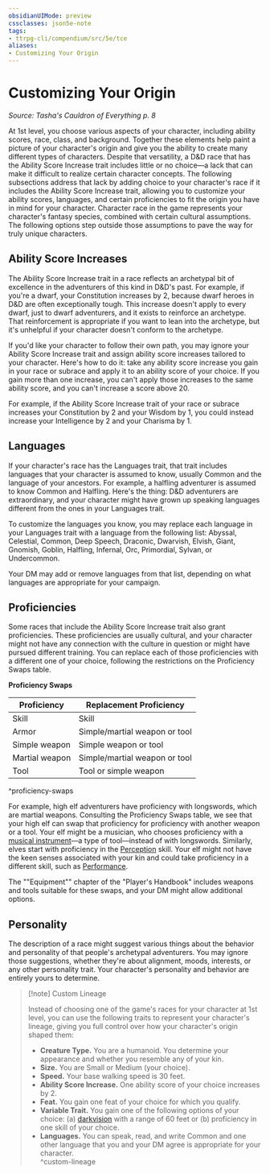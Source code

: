 ```yaml
---
obsidianUIMode: preview
cssclasses: json5e-note
tags:
- ttrpg-cli/compendium/src/5e/tce
aliases:
- Customizing Your Origin
---
```

# Customizing Your Origin
*Source: Tasha's Cauldron of Everything p. 8* 

At 1st level, you choose various aspects of your character, including ability scores, race, class, and background. Together these elements help paint a picture of your character's origin and give you the ability to create many different types of characters. Despite that versatility, a D&D race that has the Ability Score Increase trait includes little or no choice—a lack that can make it difficult to realize certain character concepts. The following subsections address that lack by adding choice to your character's race if it includes the Ability Score Increase trait, allowing you to customize your ability scores, languages, and certain proficiencies to fit the origin you have in mind for your character. Character race in the game represents your character's fantasy species, combined with certain cultural assumptions. The following options step outside those assumptions to pave the way for truly unique characters.

## Ability Score Increases

The Ability Score Increase trait in a race reflects an archetypal bit of excellence in the adventurers of this kind in D&D's past. For example, if you're a dwarf, your Constitution increases by 2, because dwarf heroes in D&D are often exceptionally tough. This increase doesn't apply to every dwarf, just to dwarf adventurers, and it exists to reinforce an archetype. That reinforcement is appropriate if you want to lean into the archetype, but it's unhelpful if your character doesn't conform to the archetype.

If you'd like your character to follow their own path, you may ignore your Ability Score Increase trait and assign ability score increases tailored to your character. Here's how to do it: take any ability score increase you gain in your race or subrace and apply it to an ability score of your choice. If you gain more than one increase, you can't apply those increases to the same ability score, and you can't increase a score above 20.

For example, if the Ability Score Increase trait of your race or subrace increases your Constitution by 2 and your Wisdom by 1, you could instead increase your Intelligence by 2 and your Charisma by 1.

## Languages

If your character's race has the Languages trait, that trait includes languages that your character is assumed to know, usually Common and the language of your ancestors. For example, a halfling adventurer is assumed to know Common and Halfling. Here's the thing: D&D adventurers are extraordinary, and your character might have grown up speaking languages different from the ones in your Languages trait.

To customize the languages you know, you may replace each language in your Languages trait with a language from the following list: Abyssal, Celestial, Common, Deep Speech, Draconic, Dwarvish, Elvish, Giant, Gnomish, Goblin, Halfling, Infernal, Orc, Primordial, Sylvan, or Undercommon.

Your DM may add or remove languages from that list, depending on what languages are appropriate for your campaign.

## Proficiencies

Some races that include the Ability Score Increase trait also grant proficiencies. These proficiencies are usually cultural, and your character might not have any connection with the culture in question or might have pursued different training. You can replace each of those proficiencies with a different one of your choice, following the restrictions on the Proficiency Swaps table.

**Proficiency Swaps**

| Proficiency | Replacement Proficiency |
|-------------|-------------------------|
| Skill | Skill |
| Armor | Simple/martial weapon or tool |
| Simple weapon | Simple weapon or tool |
| Martial weapon | Simple/martial weapon or tool |
| Tool | Tool or simple weapon |
^proficiency-swaps

For example, high elf adventurers have proficiency with longswords, which are martial weapons. Consulting the Proficiency Swaps table, we see that your high elf can swap that proficiency for proficiency with another weapon or a tool. Your elf might be a musician, who chooses proficiency with a [musical instrument](/3-Mechanics/CLI/items/musical-instrument-xphb.md)—a type of tool—instead of with longswords. Similarly, elves start with proficiency in the [Perception](/3-Mechanics/CLI/skills.md#Perception) skill. Your elf might not have the keen senses associated with your kin and could take proficiency in a different skill, such as [Performance](/3-Mechanics/CLI/skills.md#Performance).

The ""Equipment"" chapter of the "Player's Handbook" includes weapons and tools suitable for these swaps, and your DM might allow additional options.

## Personality

The description of a race might suggest various things about the behavior and personality of that people's archetypal adventurers. You may ignore those suggestions, whether they're about alignment, moods, interests, or any other personality trait. Your character's personality and behavior are entirely yours to determine.

> [!note] Custom Lineage
> 
> Instead of choosing one of the game's races for your character at 1st level, you can use the following traits to represent your character's lineage, giving you full control over how your character's origin shaped them:
> 
> - **Creature Type.** You are a humanoid. You determine your appearance and whether you resemble any of your kin.  
> - **Size.** You are Small or Medium (your choice).  
> - **Speed.** Your base walking speed is 30 feet.  
> - **Ability Score Increase.** One ability score of your choice increases by 2.  
> - **Feat.** You gain one feat of your choice for which you qualify.  
> - **Variable Trait.** You gain one of the following options of your choice: (a) [darkvision](/3-Mechanics/CLI/senses.md#Darkvision) with a range of 60 feet or (b) proficiency in one skill of your choice.  
> - **Languages.** You can speak, read, and write Common and one other language that you and your DM agree is appropriate for your character.  
^custom-lineage